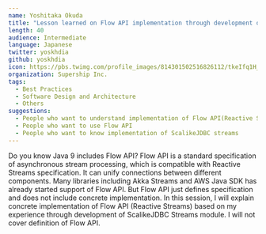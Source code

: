 ```yaml
---
name: Yoshitaka Okuda
title: "Lesson learned on Flow API implementation through development of ScalikeJDBC streams"
length: 40
audience: Intermediate
language: Japanese
twitter: yoskhdia
github: yoskhdia
icon: https://pbs.twimg.com/profile_images/814301502516826112/tkeIfq1H_400x400.jpg
organization: Supership Inc.
tags:
  - Best Practices
  - Software Design and Architecture
  - Others
suggestions:
  - People who want to understand implementation of Flow API(Reactive Streams) and how to use it
  - People who want to use Flow API
  - People who want to know implementation of ScalikeJDBC streams
---
```

Do you know Java 9 includes Flow API? Flow API is a standard specification of asynchronous stream processing, which is compatible with Reactive Streams specification. It can unify connections between different components. Many libraries including Akka Streams and AWS Java SDK has already started support of Flow API. But Flow API just defines specification and does not include concrete implementation.
In this session, I will explain concrete implementation of Flow API (Reactive Streams) based on my experience through development of ScalikeJDBC Streams module. I will not cover definition of Flow API.
